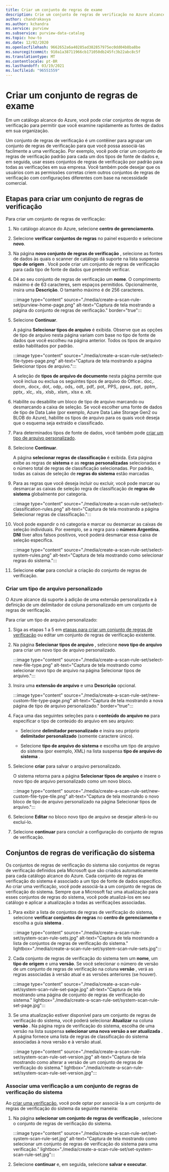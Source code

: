 ```yaml
---
title: Criar um conjunto de regras de exame
description: Crie um conjunto de regras de verificação no Azure alcance para examinar rapidamente as fontes de dados em sua organização.
author: chandrakavya
ms.author: kchandra
ms.service: purview
ms.subservice: purview-data-catalog
ms.topic: how-to
ms.date: 12/02/2020
ms.openlocfilehash: 9662652a6a40285ad382857975ec0dd04b8ba8be
ms.sourcegitcommit: 910a1a38711966cb171050db245fc3b22abc8c5f
ms.translationtype: MT
ms.contentlocale: pt-BR
ms.lasthandoff: 03/19/2021
ms.locfileid: "96551559"
---
```

# <a name="create-a-scan-rule-set"></a>Criar um conjunto de regras de exame

Em um catálogo alcance do Azure, você pode criar conjuntos de regras de verificação para permitir que você examine rapidamente as fontes de dados em sua organização.

Um conjunto de regras de verificação é um contêiner para agrupar um conjunto de regras de verificação para que você possa associá-las facilmente a uma verificação. Por exemplo, você pode criar um conjunto de regras de verificação padrão para cada um dos tipos de fonte de dados e, em seguida, usar esses conjuntos de regras de verificação por padrão para todas as verificações em sua empresa. Você também pode desejar que os usuários com as permissões corretas criem outros conjuntos de regras de verificação com configurações diferentes com base na necessidade comercial.

## <a name="steps-to-create-a-scan-rule-set"></a>Etapas para criar um conjunto de regras de verificação

Para criar um conjunto de regras de verificação:

1. No catálogo alcance do Azure, selecione **centro de gerenciamento**.

1. Selecione **verificar conjuntos de regras** no painel esquerdo e selecione **novo**.

1. Na página **novo conjunto de regras de verificação** , selecione as fontes de dados às quais o scanner de catálogo dá suporte na lista suspensa **tipo de origem** . Você pode criar um conjunto de regras de verificação para cada tipo de fonte de dados que pretende verificar.

1. Dê ao seu conjunto de regras de verificação um **nome**. O comprimento máximo é de 63 caracteres, sem espaços permitidos. Opcionalmente, insira uma **Descrição**. O tamanho máximo é de 256 caracteres.

   :::image type="content" source="./media/create-a-scan-rule-set/purview-home-page.png" alt-text="Captura de tela mostrando a página do conjunto de regras de verificação." border="true":::

1. Selecione **Continuar**.

   A página **Selecionar tipos de arquivo** é exibida. Observe que as opções de tipo de arquivo nesta página variam com base no tipo de fonte de dados que você escolheu na página anterior. Todos os tipos de arquivo estão habilitados por padrão.

      :::image type="content" source="./media/create-a-scan-rule-set/select-file-types-page.png" alt-text="Captura de tela mostrando a página Selecionar tipos de arquivo.":::

   A seleção de **tipos de arquivo de documento** nesta página permite que você inclua ou exclua os seguintes tipos de arquivo do Office:. doc,. docm,. docx,. dot,. odp,. ods,. odt,. pdf,. pot,. PPS,. ppsx,. ppt,. pptm,. pptx,. xlc,. xls,. xlsb,. xlsm,. xlsx e. xlt.

1. Habilite ou desabilite um bloco de tipo de arquivo marcando ou desmarcando a caixa de seleção. Se você escolher uma fonte de dados de tipo de Data Lake (por exemplo, Azure Data Lake Storage Gen2 ou BLOB do Azure), habilite os tipos de arquivo para os quais você deseja que o esquema seja extraído e classificado.

1. Para determinados tipos de fonte de dados, você também pode [criar um tipo de arquivo personalizado](#create-a-custom-file-type).

1. Selecione **Continuar**.

   A página **selecionar regras de classificação** é exibida. Esta página exibe as regras de **sistema** e as **regras personalizadas** selecionadas e o número total de regras de classificação selecionadas. Por padrão, todas as caixas de seleção de **regras do sistema** estão marcadas

1. Para as regras que você deseja incluir ou excluir, você pode marcar ou desmarcar as caixas de seleção regra de classificação de **regras do sistema** globalmente por categoria.

   :::image type="content" source="./media/create-a-scan-rule-set/select-classification-rules.png" alt-text="Captura de tela mostrando a página Selecionar regras de classificação.":::

1. Você pode expandir o nó categoria e marcar ou desmarcar as caixas de seleção individuais. Por exemplo, se a regra para o **número Argentina. DNI** tiver altos falsos positivos, você poderá desmarcar essa caixa de seleção específica.

   :::image type="content" source="./media/create-a-scan-rule-set/select-system-rules.png" alt-text="Captura de tela mostrando como selecionar regras do sistema.":::

1. Selecione **criar** para concluir a criação do conjunto de regras de verificação.

### <a name="create-a-custom-file-type"></a>Criar um tipo de arquivo personalizado

O Azure alcance dá suporte à adição de uma extensão personalizada e à definição de um delimitador de coluna personalizado em um conjunto de regras de verificação.

Para criar um tipo de arquivo personalizado:

1. Siga as etapas 1 a 5 em [etapas para criar um conjunto de regras de verificação](#steps-to-create-a-scan-rule-set) ou editar um conjunto de regras de verificação existente.

1. Na página **Selecionar tipos de arquivo** , selecione **novo tipo de arquivo** para criar um novo tipo de arquivo personalizado.

   :::image type="content" source="./media/create-a-scan-rule-set/select-new-file-type.png" alt-text="Captura de tela mostrando como selecionar novo tipo de arquivo na página Selecionar tipos de arquivo.":::

1. Insira uma **extensão de arquivo** e uma **Descrição** opcional.

   :::image type="content" source="./media/create-a-scan-rule-set/new-custom-file-type-page.png" alt-text="Captura de tela mostrando a nova página de tipo de arquivo personalizado." border="true":::

1. Faça uma das seguintes seleções para o **conteúdo do arquivo no** para especificar o tipo de conteúdo do arquivo em seu arquivo:

   - Selecione **delimitador personalizado** e insira seu próprio **delimitador personalizado** (somente caractere único).

   - Selecione **tipo de arquivo do sistema** e escolha um tipo de arquivo do sistema (por exemplo, XML) na lista suspensa **tipo de arquivo do sistema** .

1. Selecione **criar** para salvar o arquivo personalizado.

   O sistema retorna para a página **Selecionar tipos de arquivo** e insere o novo tipo de arquivo personalizado como um novo bloco.

   :::image type="content" source="./media/create-a-scan-rule-set/new-custom-file-type-tile.png" alt-text="Captura de tela mostrando o novo bloco de tipo de arquivo personalizado na página Selecionar tipos de arquivo.":::

1. Selecione **Editar** no bloco novo tipo de arquivo se desejar alterá-lo ou excluí-lo.

1. Selecione **continuar** para concluir a configuração do conjunto de regras de verificação.

## <a name="system-scan-rule-sets"></a>Conjuntos de regras de verificação do sistema

Os conjuntos de regras de verificação do sistema são conjuntos de regras de verificação definidos pela Microsoft que são criados automaticamente para cada catálogo alcance do Azure. Cada conjunto de regras de verificação do sistema é associado a um tipo de fonte de dados específico. Ao criar uma verificação, você pode associá-la a um conjunto de regras de verificação do sistema. Sempre que a Microsoft faz uma atualização para esses conjuntos de regras do sistema, você pode atualizá-los em seu catálogo e aplicar a atualização a todas as verificações associadas.

1. Para exibir a lista de conjuntos de regras de verificação do sistema, selecione **verificar conjuntos de regras** no **centro de gerenciamento** e escolha a guia **sistema** .

   :::image type="content" source="./media/create-a-scan-rule-set/system-scan-rule-sets.jpg" alt-text="Captura de tela mostrando a lista de conjuntos de regras de verificação do sistema." lightbox="./media/create-a-scan-rule-set/system-scan-rule-sets.jpg":::

1. Cada conjunto de regras de verificação do sistema tem um **nome**, um **tipo de origem** e uma **versão**. Se você selecionar o número de versão de um conjunto de regras de verificação na coluna **versão** , verá as regras associadas à versão atual e as versões anteriores (se houver).

   :::image type="content" source="./media/create-a-scan-rule-set/system-scan-rule-set-page.jpg" alt-text="Captura de tela mostrando uma página de conjunto de regras de verificação do sistema." lightbox="./media/create-a-scan-rule-set/system-scan-rule-set-page.jpg":::

1. Se uma atualização estiver disponível para um conjunto de regras de verificação do sistema, você poderá selecionar **Atualizar** na coluna **versão** . Na página regra de verificação do sistema, escolha de uma versão na lista suspensa **selecionar uma nova versão a ser atualizada** . A página fornece uma lista de regras de classificação do sistema associadas à nova versão e à versão atual.

   :::image type="content" source="./media/create-a-scan-rule-set/system-scan-rule-set-version.jpg" alt-text="Captura de tela mostrando como alterar a versão de um conjunto de regras de verificação do sistema." lightbox="./media/create-a-scan-rule-set/system-scan-rule-set-version.jpg":::

### <a name="associate-a-scan-with-a-system-scan-rule-set"></a>Associar uma verificação a um conjunto de regras de verificação do sistema

Ao [criar uma verificação](tutorial-scan-data.md#scan-data-into-the-catalog), você pode optar por associá-la a um conjunto de regras de verificação do sistema da seguinte maneira:

1. Na página **selecionar um conjunto de regras de verificação** , selecione o conjunto de regras de verificação do sistema.

   :::image type="content" source="./media/create-a-scan-rule-set/set-system-scan-rule-set.jpg" alt-text="Captura de tela mostrando como selecionar um conjunto de regras de verificação do sistema para uma verificação." lightbox="./media/create-a-scan-rule-set/set-system-scan-rule-set.jpg":::

1. Selecione **continuar** e, em seguida, selecione **salvar e executar**.
